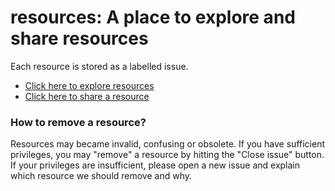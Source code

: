 # resources: A place to explore and share resources 

Each resource is stored as a labelled issue.

* [Click here to explore resources](https://github.com/2DegreesInvesting/resources/issues)
* [Click here to share a resource](https://github.com/2DegreesInvesting/resources/issues/new)

### How to remove a resource?

Resources may became invalid, confusing or obsolete. If you have sufficient privileges, you may "remove" a resource by hitting the "Close issue" button. If your privileges are insufficient, please open a new issue and explain which resource we should remove and why.
